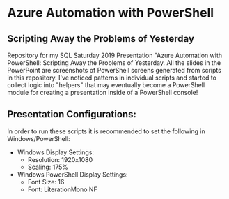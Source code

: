 
# Azure Automation with PowerShell

## Scripting Away the Problems of Yesterday

Repository for my SQL Saturday 2019 Presentation "Azure Automation with PowerShell: Scripting Away the Problems of Yesterday. All the slides in the PowerPoint are screenshots of PowerShell screens generated from scripts in this repository. I've noticed patterns in individual scripts and started to collect logic into "helpers" that may eventually become a PowerShell module for creating a presentation inside of a PowerShell console!

## Presentation Configurations:

In order to run these scripts it is recommended to set the following in Windows/PowerShell:

- Windows Display Settings:
    - Resolution: 1920x1080
    - Scaling: 175%
- Windows PowerShell Display Settings:
    - Font Size: 16
    - Font: LiterationMono NF

